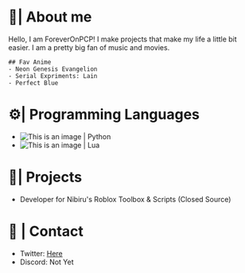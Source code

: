 # 💖| About me
Hello, I am ForeverOnPCP! I make projects that make my life a little bit easier. I am a pretty big fan of music and movies.

    ## Fav Anime
    - Neon Genesis Evangelion
    - Serial Expriments: Lain
    - Perfect Blue

# ⚙️| Programming Languages
- ![This is an image](https://github.com/abrahamcalf/programming-languages-logos/blob/master/src/python/python_16x16.png) | Python
- ![This is an image](https://github.com/abrahamcalf/programming-languages-logos/blob/master/src/lua/lua_16x16.png) | Lua

# 🌱| Projects
- Developer for Nibiru's Roblox Toolbox & Scripts (Closed Source)

# 📱 | Contact
- Twitter: [Here](https://twitter.com/ForeverOnPCP)
- Discord: Not Yet  
